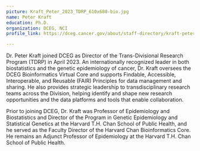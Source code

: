 ```yaml
---
picture: Kraft_Peter_2023_TDRP_610x680-bio.jpg
name: Peter Kraft
education: Ph.D.
organization: DCEG, NCI
profile_link: https://dceg.cancer.gov/about/staff-directory/kraft-peter

---
```


Dr. Peter Kraft joined DCEG as Director of the Trans-Divisional Research Program (TDRP) in April 2023. An internationally recognized leader in both biostatistics and the genetic epidemiology of cancer, Dr. Kraft oversees the DCEG Bioinformatics Virtual Core and supports Findable, Accessible, Interoperable, and Reusable (FAIR) Principles for data management and sharing. He also provides strategic leadership to transdisciplinary research teams across the Division, helping identify and shape new research opportunities and the data platforms and tools that enable collaboration. 

Prior to joining DCEG, Dr. Kraft was Professor of Epidemiology and Biostatistics and Director of the Program in Genetic Epidemiology and Statistical Genetics at the Harvard T.H. Chan School of Public Health, and he served as the Faculty Director of the Harvard Chan Bioinformatics Core. He remains an Adjunct Professor of Epidemiology at the Harvard T.H. Chan School of Public Health. 
